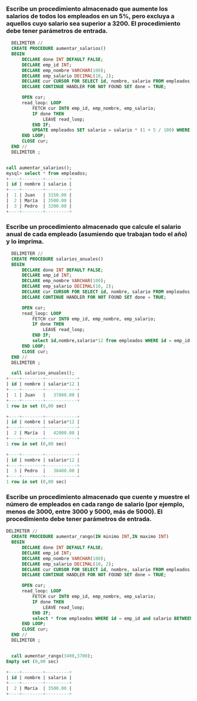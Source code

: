 ### Escribe un procedimiento almacenado que aumente los salarios de todos los empleados en un 5%, pero excluya a aquellos cuyo salario sea superior a 3200. El procedimiento debe tener parámetros de entrada.

```sql
  DELIMITER //
  CREATE PROCEDURE aumentar_salarios()
  BEGIN
      DECLARE done INT DEFAULT FALSE;
      DECLARE emp_id INT;
      DECLARE emp_nombre VARCHAR(100);
      DECLARE emp_salario DECIMAL(10, 2);
      DECLARE cur CURSOR FOR SELECT id, nombre, salario FROM empleados;
      DECLARE CONTINUE HANDLER FOR NOT FOUND SET done = TRUE;

      OPEN cur;
      read_loop: LOOP
          FETCH cur INTO emp_id, emp_nombre, emp_salario;
          IF done THEN
              LEAVE read_loop;
          END IF;
          UPDATE empleados SET salario = salario * (1 + 5 / 100) WHERE id = emp_id and  salario<3200 ;
      END LOOP;
      CLOSE cur;
  END //
  DELIMITER ;


call aumentar_salarios();
mysql> select * from empleados;
+----+--------+---------+
| id | nombre | salario |
+----+--------+---------+
|  1 | Juan   | 3150.00 |
|  2 | María  | 3500.00 |
|  3 | Pedro  | 3200.00 |
+----+--------+---------+

```

### Escribe un procedimiento almacenado que calcule el salario anual de cada empleado (asumiendo que trabajan todo el año) y lo imprima.

```sql
  DELIMITER //
  CREATE PROCEDURE salarios_anuales()
  BEGIN
      DECLARE done INT DEFAULT FALSE;
      DECLARE emp_id INT;
      DECLARE emp_nombre VARCHAR(100);
      DECLARE emp_salario DECIMAL(10, 2);
      DECLARE cur CURSOR FOR SELECT id, nombre, salario FROM empleados;
      DECLARE CONTINUE HANDLER FOR NOT FOUND SET done = TRUE;

      OPEN cur;
      read_loop: LOOP
          FETCH cur INTO emp_id, emp_nombre, emp_salario;
          IF done THEN
              LEAVE read_loop;
          END IF;
          select id,nombre,salario*12 from empleados WHERE id = emp_id;
      END LOOP;
      CLOSE cur;
  END //
  DELIMITER ;

  call salarios_anuales();
+----+--------+------------+
| id | nombre | salario*12 |
+----+--------+------------+
|  1 | Juan   |   37800.00 |
+----+--------+------------+
1 row in set (0,00 sec)

+----+--------+------------+
| id | nombre | salario*12 |
+----+--------+------------+
|  2 | María  |   42000.00 |
+----+--------+------------+
1 row in set (0,00 sec)

+----+--------+------------+
| id | nombre | salario*12 |
+----+--------+------------+
|  3 | Pedro  |   38400.00 |
+----+--------+------------+
1 row in set (0,00 sec)

```




### Escribe un procedimiento almacenado que cuente y muestre el número de empleados en cada rango de salario (por ejemplo, menos de 3000, entre 3000 y 5000, más de 5000). El procedimiento debe tener parámetros de entrada.

```sql
DELIMITER //
  CREATE PROCEDURE aumentar_rango(IN minimo INT,IN maximo INT)
  BEGIN
      DECLARE done INT DEFAULT FALSE;
      DECLARE emp_id INT;
      DECLARE emp_nombre VARCHAR(100);
      DECLARE emp_salario DECIMAL(10, 2);
      DECLARE cur CURSOR FOR SELECT id, nombre, salario FROM empleados;
      DECLARE CONTINUE HANDLER FOR NOT FOUND SET done = TRUE;

      OPEN cur;
      read_loop: LOOP
          FETCH cur INTO emp_id, emp_nombre, emp_salario;
          IF done THEN
              LEAVE read_loop;
          END IF;
          select * from empleados WHERE id = emp_id and salario BETWEEN minimo and maximo;
      END LOOP;
      CLOSE cur;
  END //
  DELIMITER ;


  call aumentar_rango(3400,3700);
Empty set (0,00 sec)

+----+--------+---------+
| id | nombre | salario |
+----+--------+---------+
|  2 | María  | 3500.00 |
+----+--------+---------+

```

